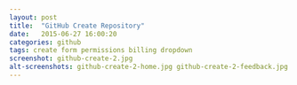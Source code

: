 ```yaml
---
layout: post
title:  "GitHub Create Repository"
date:   2015-06-27 16:00:20
categories: github
tags: create form permissions billing dropdown
screenshot: github-create-2.jpg
alt-screenshots: github-create-2-home.jpg github-create-2-feedback.jpg github-create-2-expand.jpg github-create-2-dropdown.jpg
---
```

